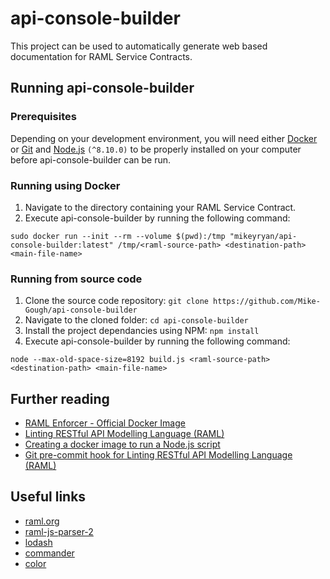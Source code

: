 # api-console-builder
This project can be used to automatically generate web based documentation for RAML Service Contracts.

## Running api-console-builder
### Prerequisites
Depending on your development environment, you will need either [Docker](https://www.docker.com) or [Git](https://git-scm.com/) and [Node.js](https://nodejs.org/) ```(^8.10.0)``` to be properly installed on your computer before api-console-builder can be run.

### Running using Docker
1. Navigate to the directory containing your RAML Service Contract.
2. Execute api-console-builder by running the following command:
```
sudo docker run --init --rm --volume $(pwd):/tmp "mikeyryan/api-console-builder:latest" /tmp/<raml-source-path> <destination-path> <main-file-name>
```

### Running from source code
1. Clone the source code repository:
  ```git clone https://github.com/Mike-Gough/api-console-builder```
1. Navigate to the cloned folder:
  ```cd api-console-builder```
1. Install the project dependancies using NPM:
  ```npm install```
1. Execute api-console-builder by running the following command:
  ```
  node --max-old-space-size=8192 build.js <raml-source-path> <destination-path> <main-file-name>
  ```

## Further reading
* [RAML Enforcer - Official Docker Image](https://cloud.docker.com/u/mikeyryan/repository/docker/mikeyryan/raml-enforcer)
* [Linting RESTful API Modelling Language (RAML)](https://mike.gough.me/posts/linting/raml-enforcer/)
* [Creating a docker image to run a Node.js script](https://mike.gough.me/posts/docker/npm/create-image/)
* [Git pre-commit hook for Linting RESTful API Modelling Language (RAML)](https://mike.gough.me/posts/linting/raml-enforcer/git/hooks/)

## Useful links
* [raml.org](https://raml.org/)
* [raml-js-parser-2](https://github.com/raml-org/raml-js-parser-2)
* [lodash](https://lodash.com)
* [commander](https://github.com/tj/commander.js)
* [color](https://github.com/Qix-/color)
